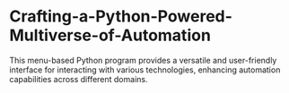 # Crafting-a-Python-Powered-Multiverse-of-Automation
This menu-based Python program provides a versatile and user-friendly interface for interacting with various technologies, enhancing automation capabilities across different domains.
